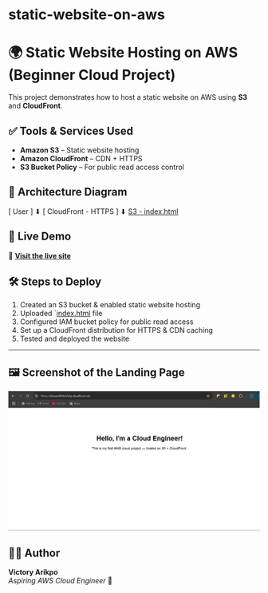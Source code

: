 # static-website-on-aws
# 🌍 Static Website Hosting on AWS (Beginner Cloud Project)

This project demonstrates how to host a static website on AWS using **S3** and **CloudFront**.

## ✅ Tools & Services Used
- **Amazon S3** – Static website hosting
- **Amazon CloudFront** – CDN + HTTPS
- **S3 Bucket Policy** – For public read access control

## 📐 Architecture Diagram

[ User ]
   ⬇
[ CloudFront - HTTPS ]
   ⬇
[ S3 - index.html ](https://github.com/Vcthriee/static-website-on-aws/blob/main/Untitled%20Diagram.drawio.png)


  
## 🚀 Live Demo  
🔗 **[Visit the live site](https://d2wamf8rbz564p.cloudfront.net)**  

## 🛠 Steps to Deploy
1. Created an S3 bucket & enabled static website hosting  
2. Uploaded `[index.html](https://github.com/Vcthriee/static-website-on-aws/blob/main/index.html) file  
3. Configured IAM bucket policy for public read access  
4. Set up a CloudFront distribution for HTTPS & CDN caching  
5. Tested and deployed the website  

---

## 🖼 Screenshot of the Landing Page
![Landing Page Screenshot](https://github.com/Vcthriee/static-website-on-aws/blob/main/Screenshot%202025-03-11%20221549.png)
  
## 👨‍💻 Author  
**Victory Arikpo**  
_Aspiring AWS Cloud Engineer_ 🚀
